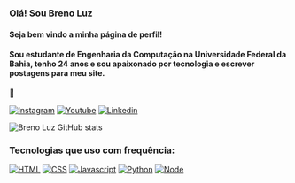 ### Olá! Sou Breno Luz
#### Seja bem vindo a minha página de perfil!
#### Sou estudante de Engenharia da Computação na Universidade Federal da Bahia, tenho 24 anos e sou apaixonado por tecnologia e escrever postagens para meu site.

🚀

[![Instagram](https://img.shields.io/badge/Instagram-E4405F?style=for-the-badge&logo=instagram&logoColor=white)](https://instagram.com/brenoluzc)
[![Youtube](https://img.shields.io/badge/YouTube-FF0000?style=for-the-badge&logo=youtube&logoColor=white)](https://youtube.com/@brenoluzc?si=W9C7MUk9AGLhNfYX)
[![Linkedin](https://img.shields.io/badge/LinkedIn-0077B5?style=for-the-badge&logo=linkedin&logoColor=white)](https://www.linkedin.com/in/breno-luz/)

![Breno Luz GitHub stats](https://github-readme-stats.vercel.app/api?username=BrenoLuz&show_icons=true&theme=synthwave)

### Tecnologias que uso com frequência:

[![HTML](https://img.shields.io/badge/HTML-239120?style=for-the-badge&logo=html5&logoColor=white)]()
[![CSS](	https://img.shields.io/badge/CSS-239120?&style=for-the-badge&logo=css3&logoColor=white)]()
[![Javascript](	https://img.shields.io/badge/JavaScript-F7DF1E?style=for-the-badge&logo=javascript&logoColor=black)]()
[![Python](https://img.shields.io/badge/Python-14354C?style=for-the-badge&logo=python&logoColor=white)]()
[![Node](https://img.shields.io/badge/Node.js-43853D?style=for-the-badge&logo=node.js&logoColor=white)]()
